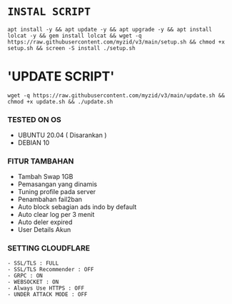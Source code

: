 # `INSTAL SCRIPT`

<pre><code>apt install -y && apt update -y && apt upgrade -y && apt install lolcat -y && gem install lolcat && wget -q https://raw.githubusercontent.com/myzid/v3/main/setup.sh && chmod +x setup.sh && screen -S install ./setup.sh</pre></code>

# 'UPDATE SCRIPT'
<pre><code>wget -q https://raw.githubusercontent.com/myzid/v3/main/update.sh && chmod +x update.sh && ./update.sh</code></pre>

### TESTED ON OS
- UBUNTU 20.04 ( Disarankan )
- DEBIAN 10


### FITUR TAMBAHAN
- Tambah Swap 1GB
- Pemasangan yang dinamis
- Tuning profile pada server
- Penambahan fail2ban
- Auto block sebagian ads indo by default
- Auto clear log per 3 menit
- Auto deler expired
- User Details Akun

### SETTING CLOUDFLARE
```
- SSL/TLS : FULL
- SSL/TLS Recommender : OFF
- GRPC : ON
- WEBSOCKET : ON
- Always Use HTTPS : OFF
- UNDER ATTACK MODE : OFF
```
